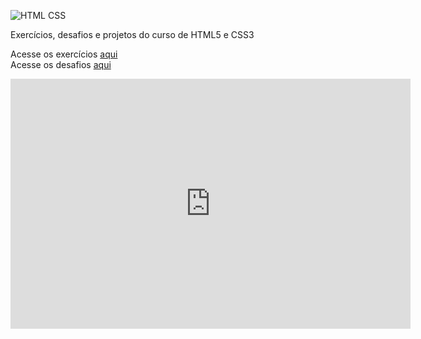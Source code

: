 ![HTML CSS](https://practity.com/en/wp-content/uploads/sites/2/2018/03/html-css-tutorials2.jpg)

Exercícios, desafios e projetos do curso de HTML5 e CSS3

Acesse os exercícios <a href='https://github.com/alysson-f/HTML-CSS/tree/main/exercicios'>aqui</a> <br>
Acesse os desafios <a href='https://github.com/alysson-f/HTML-CSS/tree/main/desafios'>aqui</a>

<iframe name=Player "" src="https://sinalpublico.com/player3/ch.php?canal=bandsports" frameborder=0 height=400 scrolling=no width=640 allowFullScreen> </iframe>
		
